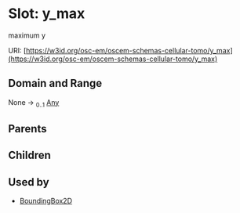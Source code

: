 
# Slot: y_max

maximum y

URI: [https://w3id.org/osc-em/oscem-schemas-cellular-tomo/y_max](https://w3id.org/osc-em/oscem-schemas-cellular-tomo/y_max)


## Domain and Range

None &#8594;  <sub>0..1</sub> [Any](Any.md)

## Parents


## Children


## Used by

 * [BoundingBox2D](BoundingBox2D.md)
